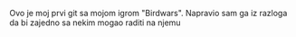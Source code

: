 Ovo je moj prvi git sa mojom igrom "Birdwars". Napravio sam ga iz razloga da bi zajedno sa nekim mogao raditi na njemu
